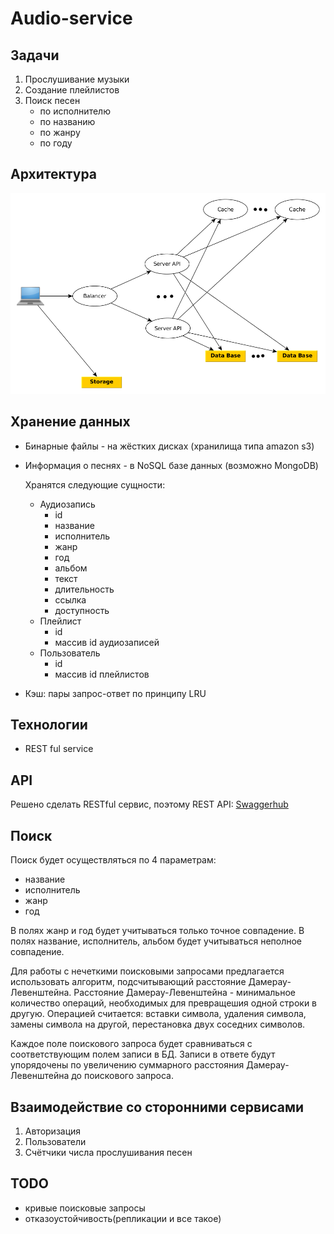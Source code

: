 # Audio-service

## Задачи

1. Прослушивание музыки
2. Создание плейлистов
3. Поиск песен
    * по исполнителю
    * по названию
    * по жанру
    * по году

## Архитектура

![Nodes](diagrams/Architecture.png)

## Хранение данных

* Бинарные файлы - на жёстких дисках (хранилища типа amazon s3)
* Информация о песнях - в NoSQL базе данных (возможно MongoDB)
   
   Хранятся следующие сущности:
   * Аудиозапись
      * id
      * название
      * исполнитель
      * жанр
      * год
      * альбом
      * текст
      * длительность
      * ссылка
      * доступность
   * Плейлист
      * id
      * массив id аудиозаписей
   * Пользователь
      * id
      * массив id плейлистов

* Кэш: пары запрос-ответ по принципу LRU

## Технологии
   * REST ful service

## API
Решено сделать RESTful сервис, поэтому REST API: [Swaggerhub](https://app.swaggerhub.com/apis/vaddya/audio-service/1.0.0)

## Поиск
Поиск будет осуществляться по 4 параметрам:
* название
* исполнитель
* жанр
* год

В полях жанр и год будет учитываться только точное совпадение.
В полях название, исполнитель, альбом будет учитываться неполное совпадение.

Для работы с нечеткими поисковыми запросами предлагается использовать алгоритм, подсчитывающий расстояние Дамерау-Левенштейна.
Расстояние Дамерау-Левенштейна - минимальное количество операций, необходимых для превращешия одной строки в другую.
Операцией считается: вставки символа, удаления символа, замены символа на другой, перестановка двух соседних символов.

Каждое поле поискового запроса будет сравниваться с соответствующим полем записи в БД. Записи в ответе будут упорядочены по увеличению суммарного расстояния Дамерау-Левенштейна до поискового запроса. 

## Взаимодействие со сторонними сервисами

1. Авторизация
2. Пользователи
3. Счётчики числа прослушивания песен 

## TODO
* кривые поисковые запросы
* отказоустойчивость(репликации и все такое)

